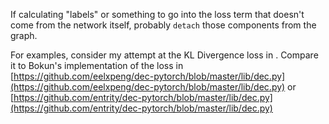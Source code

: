 If calculating "labels" or something to go into the loss term that doesn't come from the network itself, probably `detach` those components from the graph. 

For examples, consider my attempt at the KL Divergence loss in . Compare it to Bokun's implementation of the loss in [https://github.com/eelxpeng/dec-pytorch/blob/master/lib/dec.py](https://github.com/eelxpeng/dec-pytorch/blob/master/lib/dec.py) or [https://github.com/entrity/dec-pytorch/blob/master/lib/dec.py](https://github.com/entrity/dec-pytorch/blob/master/lib/dec.py)
<!--stackedit_data:
eyJoaXN0b3J5IjpbLTU0MjAwMzgxNF19
-->